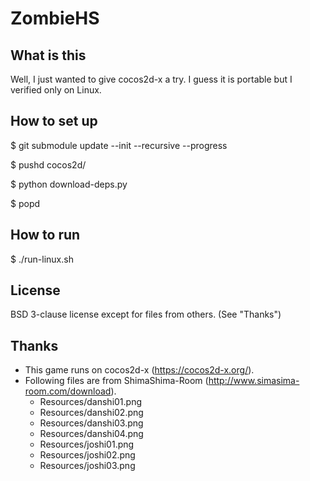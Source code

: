 # ZombieHS
## What is this
Well, I just wanted to give cocos2d-x a try.
I guess it is portable but I verified only on Linux.
## How to set up
$ git submodule update --init --recursive --progress

$ pushd cocos2d/

$ python download-deps.py

$ popd

## How to run
$ ./run-linux.sh

## License
BSD 3-clause license except for files from others. (See "Thanks")
## Thanks
- This game runs on cocos2d-x (https://cocos2d-x.org/).
- Following files are from ShimaShima-Room (http://www.simasima-room.com/download).
  - Resources/danshi01.png
  - Resources/danshi02.png
  - Resources/danshi03.png
  - Resources/danshi04.png
  - Resources/joshi01.png
  - Resources/joshi02.png
  - Resources/joshi03.png
